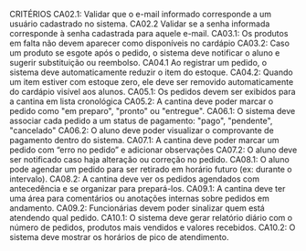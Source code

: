 CRITÉRIOS
CA02.1: Validar que o e-mail informado corresponde a um usuário cadastrado no sistema.
CA02.2 Validar se a senha informada corresponde à senha cadastrada para aquele e-mail.
CA03.1: Os produtos em falta não devem aparecer como disponíveis no cardápio
CA03.2: Caso um produto se esgote após o pedido, o sistema deve notificar o aluno e sugerir substituição ou reembolso.
CA04.1 Ao registrar um pedido, o sistema deve automaticamente reduzir o item do estoque.
CA04.2: Quando um item estiver com estoque zero, ele deve ser removido automaticamente do cardápio visível aos alunos.
CA05.1: Os pedidos devem ser exibidos para a cantina em lista cronológica
CA05.2: A cantina deve poder marcar o pedido como "em preparo", "pronto" ou "entregue".
CA06.1: O sistema deve associar cada pedido a um status de pagamento: "pago", "pendente", "cancelado"
CA06.2: O aluno deve poder visualizar o comprovante de pagamento dentro do sistema.
CA07.1: A cantina deve poder marcar um pedido com “erro no pedido” e adicionar observações
CA07.2: O aluno deve ser notificado caso haja alteração ou correção no pedido.
CA08.1: O aluno pode agendar um pedido para ser retirado em horário futuro (ex: durante o intervalo).
CA08.2: A cantina deve ver os pedidos agendados com antecedência e se organizar para prepará-los.
CA09.1: A cantina deve ter uma área para comentários ou anotações internas sobre pedidos em andamento.
CA09.2: Funcionárias devem poder sinalizar quem está atendendo qual pedido.
CA10.1: O sistema deve gerar relatório diário com o número de pedidos, produtos mais vendidos e valores recebidos.
CA10.2: O sistema deve mostrar os horários de pico de atendimento.
